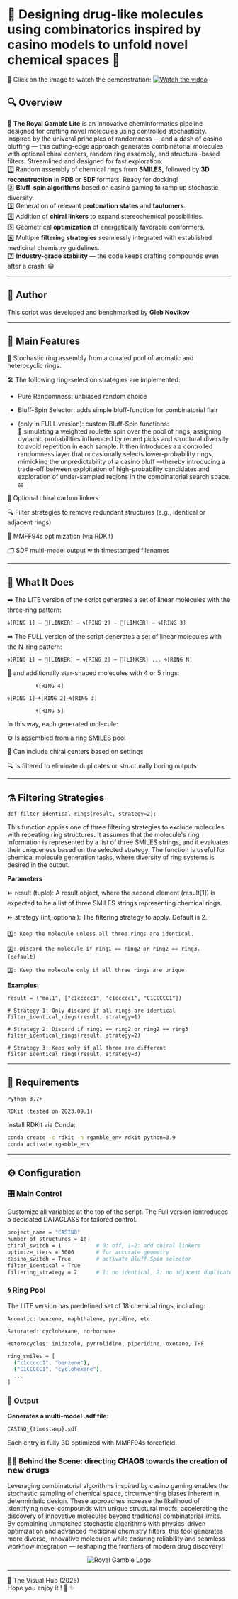 # 🎰 Designing drug-like molecules using combinatorics inspired by casino models to unfold novel chemical spaces 💊  

🎥 Click on the image to watch the demonstration:
[![Watch the video](https://img.youtube.com/vi/gc762D6thsg/maxresdefault.jpg)](https://www.youtube.com/watch?v=gc762D6thsg)

##  🔍 Overview 
🎲 **The Royal Gamble Lite** is an innovative cheminformatics pipeline designed for crafting novel molecules using controlled stochasticity. Inspired by the univeral principles of randomness — and a dash of casino bluffing — this cutting-edge approach generates combinatorial molecules with optional chiral centers, random ring assembly, and structural-based filters. Streamlined and designed for fast exploration:    
1️⃣ Random assembly of chemical rings from **SMILES**, followed by **3D reconstruction** in **PDB** or **SDF** formats. Ready for docking!  
2️⃣ **Bluff-spin algorithms** based on casino gaming to ramp up stochastic diversity.    
3️⃣ Generation of relevant **protonation states** and **tautomers**.  
4️⃣ Addition of **chiral linkers** to expand stereochemical possibilities.  
5️⃣ Geometrical **optimization** of energetically favorable conformers.  
6️⃣ Multiple **filtering strategies** seamlessly integrated with established medicinal chemistry guidelines.  
7️⃣ **Industry-grade stability** — the code keeps crafting compounds even after a crash! 😁 

---

## 👤 Author

This script was developed and benchmarked by **Gleb Novikov**

---

## 🚀 Main Features

🎲 Stochastic ring assembly from a curated pool of aromatic and heterocyclic rings.

🛠️ The following ring-selection strategies are implemented:

-  Pure Randomness: unbiased random choice

-  Bluff-Spin Selector: adds simple bluff-function for combinatorial flair
    
-  (only in FULL version): custom Bluff-Spin functions:  
    🎰 simulating a weighted roulette spin over the pool of rings, assigning dynamic probabilities influenced by recent picks and structural diversity to avoid repetition in each sample. It then introduces a a controlled randomness layer that occasionally selects lower-probability rings, mimicking the unpredictability of a casino bluff —thereby introducing a trade-off between exploitation of high-probability candidates and exploration of under-sampled regions in the combinatorial search space. ⚖️ 

🔗 Optional chiral carbon linkers

🔍 Filter strategies to remove redundant structures (e.g., identical or adjacent rings)

🧲 MMFF94s optimization (via RDKit)

🗂️ SDF multi-model output with timestamped filenames

---


## 🧬 What It Does

➡️ The LITE version of the script generates a set of linear molecules with the three-ring pattern:

```🌀[RING 1] — 🔗[LINKER] — 🌀[RING 2] — 🔗[LINKER] — 🌀[RING 3]```

➡️ The FULL version of the script generates a set of linear molecules with the N-ring pattern:

```🌀[RING 1] — 🔗[LINKER] — 🌀[RING 2] — 🔗[LINKER] ... 🌀[RING N]```

🌟 and additionally star-shaped molecules with 4 or 5 rings:

```
         🌀[RING 4]
            │
🌀[RING 1]—🌀[RING 2]—🌀[RING 3]
            │
         🌀[RING 5]
```



In this way, each generated molecule:

⚙️ Is assembled from a ring SMILES pool

🔀 Can include chiral centers based on settings

🔍 Is filtered to eliminate duplicates or structurally boring outputs

---
## ⚗️ Filtering Strategies

```
def filter_identical_rings(result, strategy=2):
```
This function applies one of three filtering strategies to exclude molecules with repeating ring structures. It assumes that the molecule's ring information is represented by a list of three SMILES strings, and it evaluates their uniqueness based on the selected strategy. The function is useful for chemical molecule generation tasks, where diversity of ring systems is desired in the output.

**Parameters**

⏩ result (tuple): A result object, where the second element (result[1]) is expected to be a list of three SMILES strings representing chemical rings.

⏩ strategy (int, optional): The filtering strategy to apply. Default is 2.

    1️⃣: Keep the molecule unless all three rings are identical.

    2️⃣: Discard the molecule if ring1 == ring2 or ring2 == ring3. (default)

    3️⃣: Keep the molecule only if all three rings are unique.

**Examples:**

```
result = ("mol1", ["c1ccccc1", "c1ccccc1", "C1CCCCC1"])

# Strategy 1: Only discard if all rings are identical
filter_identical_rings(result, strategy=1)

# Strategy 2: Discard if ring1 == ring2 or ring2 == ring3
filter_identical_rings(result, strategy=2)

# Strategy 3: Keep only if all three are different
filter_identical_rings(result, strategy=3)
```

---

## 🔧 Requirements

    Python 3.7+

    RDKit (tested on 2023.09.1)

Install RDKit via Conda:

```bash
conda create -c rdkit -n rgamble_env rdkit python=3.9
conda activate rgamble_env
```

---

## ⚙️ Configuration

### 🎛️ Main Control

Customize all variables at the top of the script. The Full version iontroduces a dedicated DATACLASS for tailored control.

```bash
project_name = "CASINO"
number_of_structures = 18
chiral_switch = 1           # 0: off, 1–2: add chiral linkers
optimize_iters = 5000       # for accurate geometry
casino_switch = True        # activate Bluff-Spin selector
filter_identical = True
filtering_strategy = 2      # 1: no identical, 2: no adjacent duplicates, 3: all unique
```

### 🌀 Ring Pool

The LITE version has predefined set of 18 chemical rings, including:

    Aromatic: benzene, naphthalene, pyridine, etc.

    Saturated: cyclohexane, norbornane

    Heterocycles: imidazole, pyrrolidine, piperidine, oxetane, THF

```bash
ring_smiles = [
  ("c1ccccc1", "benzene"),
  ("C1CCCCC1", "cyclohexane"),
  ...
]
```

### 📂 Output

**Generates a multi-model .sdf file:**

```bash
CASINO_{timestamp}.sdf
```

Each entry is fully 3D optimized with MMFF94s forcefield.
###  🦋✨ Behind the Scene: directing 𝐂𝐇𝐀𝐎𝐒 towards the creation of 𝗻𝗲𝘄 𝗱𝗿𝘂𝗴𝘀 

Leveraging combinatorial algorithms inspired by casino gaming enables the stochastic sampling of chemical space, circumventing biases inherent in deterministic design. These approaches increase the likelihood of identifying novel compounds with unique structural motifs, accelerating the discovery of innovative molecules beyond traditional combinatorial limits. By combining unmatched stochastic algorithms with physics-driven optimization and advanced medicinal chemistry filters, this tool generates more diverse, innovative molecules while ensuring reliability and seamless workflow integration — reshaping the frontiers of modern drug discovery!

<p align="center">
  <img src="https://github.com/TheVisualHub/VisualFactory/blob/0baa168274930931b599cf41343add5eff1974b7/assets/royalgamble_logo1.jpeg?raw=true" alt="Royal Gamble Logo"/>
</p>

---
👤 The Visual Hub (2025)  
Hope you enjoy it ! 🧡 ✨

